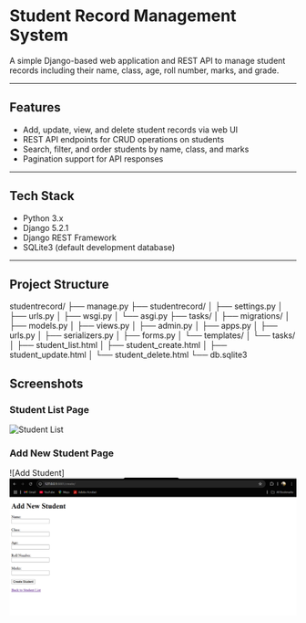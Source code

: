 # Student Record Management System

A simple Django-based web application and REST API to manage student records including their name, class, age, roll number, marks, and grade.

---

## Features

- Add, update, view, and delete student records via web UI
- REST API endpoints for CRUD operations on students
- Search, filter, and order students by name, class, and marks
- Pagination support for API responses

---

## Tech Stack

- Python 3.x
- Django 5.2.1
- Django REST Framework
- SQLite3 (default development database)

---

## Project Structure
studentrecord/
├── manage.py
├── studentrecord/
│ ├── settings.py
│ ├── urls.py
│ ├── wsgi.py
│ └── asgi.py
├── tasks/
│ ├── migrations/
│ ├── models.py
│ ├── views.py
│ ├── admin.py
│ ├── apps.py
│ ├── urls.py
│ ├── serializers.py
│ ├── forms.py
│ └── templates/
│ └── tasks/
│ ├── student_list.html
│ ├── student_create.html
│ ├── student_update.html
│ └── student_delete.html
└── db.sqlite3
## Screenshots

### Student List Page
![Student List](screenshots/student_list.png)

### Add New Student Page
![Add Student]
<img src="https://github.com/DileepBale/student-record/blob/ba98bae904c2dfa5ebca862d0c3148dffc6cb89e/studentrecord/screenshots/student_create.png" width="600" />
